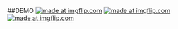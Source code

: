 ##DEMO
<a href="https://imgflip.com/gif/2h4slv"><img src="https://i.imgflip.com/2h4slv.gif" title="made at imgflip.com"/></a>
<a href="https://imgflip.com/gif/2h4sjj"><img src="https://i.imgflip.com/2h4sjj.gif" title="made at imgflip.com"/></a>
<a href="https://imgflip.com/gif/2h4sfc"><img src="https://i.imgflip.com/2h4sfc.gif" title="made at imgflip.com"/></a>
